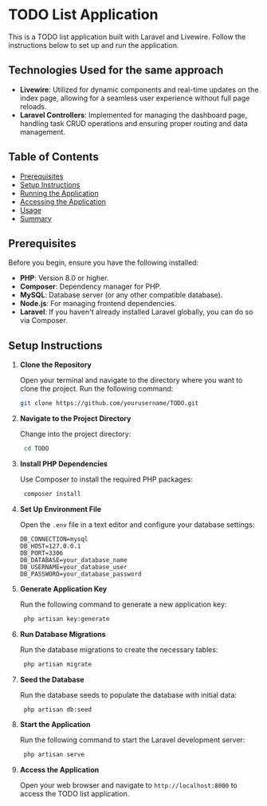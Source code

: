 # TODO List Application

This is a TODO list application built with Laravel and Livewire. Follow the instructions below to set up and run the application.

## Technologies Used for the same approach

- **Livewire**: Utilized for dynamic components and real-time updates on the index page, allowing for a seamless user experience without full page reloads.
- **Laravel Controllers**: Implemented for managing the dashboard page, handling task CRUD operations and ensuring proper routing and data management.


## Table of Contents

- [Prerequisites](#prerequisites)
- [Setup Instructions](#setup-instructions)
- [Running the Application](#running-the-application)
- [Accessing the Application](#accessing-the-application)
- [Usage](#usage)
- [Summary](#summary)

## Prerequisites

Before you begin, ensure you have the following installed:

- **PHP**: Version 8.0 or higher.
- **Composer**: Dependency manager for PHP.
- **MySQL**: Database server (or any other compatible database).
- **Node.js**: For managing frontend dependencies.
- **Laravel**: If you haven't already installed Laravel globally, you can do so via Composer.

## Setup Instructions

1. **Clone the Repository**

   Open your terminal and navigate to the directory where you want to clone the project. Run the following command:

   ```bash
   git clone https://github.com/yourusername/TODO.git

2. **Navigate to the Project Directory**
   
   Change into the project directory:
   
   ```bash
    cd TODO

3. **Install PHP Dependencies**

    Use Composer to install the required PHP packages:

   ```bash
    composer install

4. **Set Up Environment File**

    Open the `.env` file in a text editor and configure your database settings:

    ```plaintext
    DB_CONNECTION=mysql
    DB_HOST=127.0.0.1
    DB_PORT=3306
    DB_DATABASE=your_database_name
    DB_USERNAME=your_database_user
    DB_PASSWORD=your_database_password

5. **Generate Application Key**

    Run the following command to generate a new application key:

   ```bash
    php artisan key:generate

6. **Run Database Migrations**

    Run the database migrations to create the necessary tables:

   ```bash
    php artisan migrate

7. **Seed the Database**

    Run the database seeds to populate the database with initial data:

   ```bash
    php artisan db:seed

8. **Start the Application**

    Run the following command to start the Laravel development server:

   ```bash
    php artisan serve

9. **Access the Application**

    Open your web browser and navigate to `http://localhost:8000` to access the TODO list application. 

